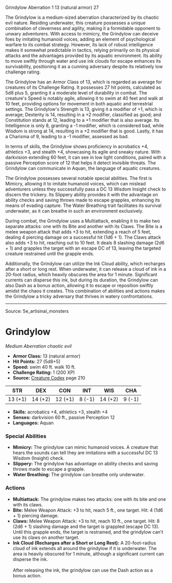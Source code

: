 <MonsterName/>Grindylow</MonsterName>
<CreatureType/>Aberration</CreatureType>
<CR/>1</CR>
<AC/>13 (natural armor)</AC>
<HP/>27</HP>
<summary>The Grindylow is a medium-sized aberration characterized by its chaotic evil nature. Residing underwater, this creature possesses a unique combination of cleverness and agility, making it a formidable opponent to unwary adventurers. With access to mimicry, the Grindylow can deceive foes by imitating humanoid voices, adding an element of psychological warfare to its combat strategy. However, its lack of robust intelligence makes it somewhat predictable in tactics, relying primarily on its physical attacks and the advantages provided by its aquatic environment. Its ability to move swiftly through water and use ink clouds for escape enhances its survivability, positioning it as a cunning adversary despite its relatively low challenge rating.</summary>

<detail>

The Grindylow has an Armor Class of 13, which is regarded as average for creatures of its Challenge Rating. It possesses 27 hit points, calculated as 5d8 plus 5, granting it a moderate level of durability in combat. The creature's Speed is notably agile, allowing it to swim at 40 feet and walk at 10 feet, providing options for movement in both aquatic and terrestrial settings. The Grindylow's Strength is 13, giving it a modifier of +1, which is average; Dexterity is 14, resulting in a +2 modifier, classified as good; and Constitution stands at 12, leading to a +1 modifier that is also average. Its Intelligence is only 8, granting a -1 modifier, which is considered bad, while Wisdom is strong at 14, resulting in a +2 modifier that is good. Lastly, it has a Charisma of 9, leading to a -1 modifier, assessed as bad.

In terms of skills, the Grindylow shows proficiency in acrobatics +4, athletics +3, and stealth +4, showcasing its agile and sneaky nature. With darkvision extending 60 feet, it can see in low light conditions, paired with a passive Perception score of 12 that helps it detect invisible threats. The Grindylow can communicate in Aquan, the language of aquatic creatures.

The Grindylow possesses several notable special abilities. The first is Mimicry, allowing it to imitate humanoid voices, which can mislead adventurers unless they successfully pass a DC 13 Wisdom Insight check to discern the trickery. Its Slippery ability provides it with the advantage on ability checks and saving throws made to escape grapples, enhancing its means of evading capture. The Water Breathing trait facilitates its survival underwater, as it can breathe in such an environment exclusively.

During combat, the Grindylow uses a Multiattack, enabling it to make two separate attacks: one with its Bite and another with its Claws. The Bite is a melee weapon attack that adds +3 to hit, extending a reach of 5 feet, dealing 4 piercing damage on a successful hit (1d6 + 1). The Claws attack also adds +3 to hit, reaching out to 10 feet. It deals 8 slashing damage (2d6 + 1) and grapples the target with an escape DC of 13, leaving the targeted creature restrained until the grapple ends.

Additionally, the Grindylow can utilize the Ink Cloud ability, which recharges after a short or long rest. When underwater, it can release a cloud of ink in a 20-foot radius, which heavily obscures the area for 1 minute. Significant currents can disperse this ink, but during its duration, the Grindylow can also Dash as a bonus action, allowing it to escape or reposition swiftly amidst the chaos it creates. This combination of abilities and actions makes the Grindylow a tricky adversary that thrives in watery confrontations.</detail>



---

Source: 5e_artisinal_monsters

# Grindylow

*Medium* *Aberration* *chaotic evil*

- **Armor Class:** 13 (natural armor)
- **Hit Points:** 27 (5d8+5)
- **Speed:** swim 40 ft. walk 10 ft.
- **Challenge Rating:** 1 (200 XP)
- **Source:** [Creature Codex](https://koboldpress.com/kpstore/product/creature-codex-for-5th-edition-dnd) page 210

| STR | DEX | CON | INT | WIS | CHA |
| --- | --- | --- | --- | --- | --- |
| 13 (+1) | 14 (+2) | 12 (+1) | 8 (-1) | 14 (+2) | 9 (-1) |

- **Skills:** acrobatics +4, athletics +3, stealth +4
- **Senses:** darkvision 60 ft., passive Perception 12
- **Languages:** Aquan

### Special Abilities

- **Mimicry:** The grindylow can mimic humanoid voices. A creature that hears the sounds can tell they are imitations with a successful DC 13 Wisdom (Insight) check.
- **Slippery:** The grindylow has advantage on ability checks and saving throws made to escape a grapple.
- **Water Breathing:** The grindylow can breathe only underwater.

### Actions

- **Multiattack:** The grindylow makes two attacks: one with its bite and one with its claws.
- **Bite:** Melee Weapon Attack: +3 to hit, reach 5 ft., one target. Hit: 4 (1d6 + 1) piercing damage.
- **Claws:** Melee Weapon Attack: +3 to hit, reach 10 ft., one target. Hit: 8 (2d6 + 1) slashing damage and the target is grappled (escape DC 13). Until this grapple ends, the target is restrained, and the grindylow can't use its claws on another target.
- **Ink Cloud (Recharges after a Short or Long Rest):** A 20-foot-radius cloud of ink extends all around the grindylow if it is underwater. The area is heavily obscured for 1 minute, although a significant current can disperse the ink.<br><br>After releasing the ink, the grindylow can use the Dash action as a bonus action.




